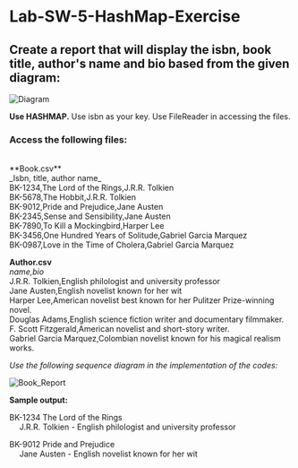 # Lab-SW-5-HashMap-Exercise

## Create a report that will display the isbn, book title, author's name and bio based from the given diagram:


![Diagram](https://github.com/Julsaurus/Lab-SW-5-HashMap-Exercise/assets/133284711/80fb39be-c4e6-4685-8ef2-50e87a48deb1)



**Use HASHMAP.** Use isbn as your key. Use FileReader in accessing the files. <br>

### Access the following files:
<br>
**Book.csv** <br>
_Isbn, title, author name_ <br>
BK-1234,The Lord of the Rings,J.R.R. Tolkien <br>
BK-5678,The Hobbit,J.R.R. Tolkien <br>
BK-9012,Pride and Prejudice,Jane Austen <br>
BK-2345,Sense and Sensibility,Jane Austen <br>
BK-7890,To Kill a Mockingbird,Harper Lee <br>
BK-3456,One Hundred Years of Solitude,Gabriel Garcia Marquez <br>
BK-0987,Love in the Time of Cholera,Gabriel Garcia Marquez <br> 

**Author.csv** <br>
_name,bio_ <br>
J.R.R. Tolkien,English philologist and university professor <br>
Jane Austen,English novelist known for her wit <br>
Harper Lee,American novelist best known for her Pulitzer Prize-winning novel. <br>
Douglas Adams,English science fiction writer and documentary filmmaker. <br>
F. Scott Fitzgerald,American novelist and short-story writer. <br>
Gabriel Garcia Marquez,Colombian novelist known for his magical realism works.<br>

_Use the following sequence diagram in the implementation of the codes:_

![Book_Report](https://github.com/Julsaurus/Lab-SW-5-HashMap-Exercise/assets/133284711/f5d8b43b-40d5-49c6-9a2f-5eb329435094)



**Sample output:**

BK-1234 The Lord of the Rings <br>
&emsp; J.R.R. Tolkien - English philologist and university professor <br>

BK-9012 Pride and Prejudice <br>
&emsp; Jane Austen - English novelist known for her wit


